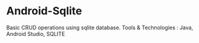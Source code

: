 # Android-Sqlite
Basic CRUD operations using sqlite database.
Tools & Technologies : Java, Android Studio, SQLITE
